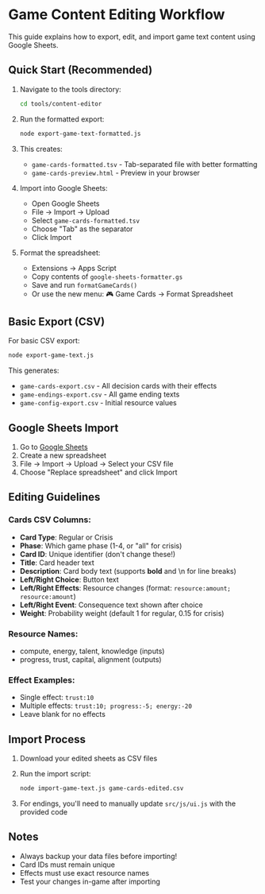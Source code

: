 # Game Content Editing Workflow

This guide explains how to export, edit, and import game text content using Google Sheets.

## Quick Start (Recommended)

1. Navigate to the tools directory:
   ```bash
   cd tools/content-editor
   ```

2. Run the formatted export:
   ```bash
   node export-game-text-formatted.js
   ```

3. This creates:
   - `game-cards-formatted.tsv` - Tab-separated file with better formatting
   - `game-cards-preview.html` - Preview in your browser

4. Import into Google Sheets:
   - Open Google Sheets
   - File → Import → Upload
   - Select `game-cards-formatted.tsv`
   - Choose "Tab" as the separator
   - Click Import

5. Format the spreadsheet:
   - Extensions → Apps Script
   - Copy contents of `google-sheets-formatter.gs`
   - Save and run `formatGameCards()`
   - Or use the new menu: 🎮 Game Cards → Format Spreadsheet

## Basic Export (CSV)

For basic CSV export:
```bash
node export-game-text.js
```

This generates:
- `game-cards-export.csv` - All decision cards with their effects
- `game-endings-export.csv` - All game ending texts
- `game-config-export.csv` - Initial resource values

## Google Sheets Import

1. Go to [Google Sheets](https://sheets.google.com)
2. Create a new spreadsheet
3. File → Import → Upload → Select your CSV file
4. Choose "Replace spreadsheet" and click Import

## Editing Guidelines

### Cards CSV Columns:
- **Card Type**: Regular or Crisis
- **Phase**: Which game phase (1-4, or "all" for crisis)
- **Card ID**: Unique identifier (don't change these!)
- **Title**: Card header text
- **Description**: Card body text (supports **bold** and \n for line breaks)
- **Left/Right Choice**: Button text
- **Left/Right Effects**: Resource changes (format: `resource:amount; resource:amount`)
- **Left/Right Event**: Consequence text shown after choice
- **Weight**: Probability weight (default 1 for regular, 0.15 for crisis)

### Resource Names:
- compute, energy, talent, knowledge (inputs)
- progress, trust, capital, alignment (outputs)

### Effect Examples:
- Single effect: `trust:10`
- Multiple effects: `trust:10; progress:-5; energy:-20`
- Leave blank for no effects

## Import Process

1. Download your edited sheets as CSV files
2. Run the import script:
   ```bash
   node import-game-text.js game-cards-edited.csv
   ```

3. For endings, you'll need to manually update `src/js/ui.js` with the provided code

## Notes

- Always backup your data files before importing!
- Card IDs must remain unique
- Effects must use exact resource names
- Test your changes in-game after importing